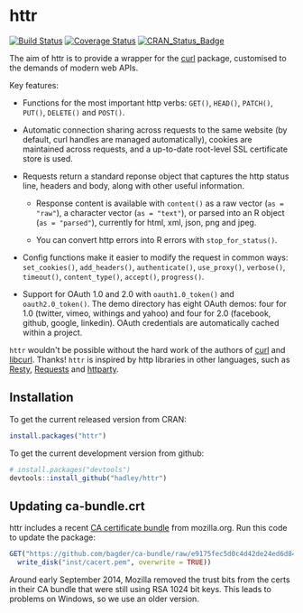 # httr

[![Build Status](https://travis-ci.org/hadley/httr.png?branch=master)](https://travis-ci.org/hadley/httr)
[![Coverage Status](https://img.shields.io/codecov/c/github/hadley/httr/master.svg)](https://codecov.io/github/hadley/httr?branch=master)
[![CRAN_Status_Badge](http://www.r-pkg.org/badges/version/httr)](http://cran.r-project.org/web/packages/httr)

The aim of httr is to provide a wrapper for the [curl](https://cran.r-project.org/web/packages/curl/index.html) package, customised to the demands of modern web APIs.

Key features:

* Functions for the most important http verbs: `GET()`, `HEAD()`, `PATCH()`, 
  `PUT()`, `DELETE()` and `POST()`.

* Automatic connection sharing across requests to the same website (by
  default, curl handles are managed automatically), cookies are maintained
  across requests, and a up-to-date root-level SSL certificate store is used.

* Requests return a standard reponse object that captures the http status line,
  headers and body, along with other useful information.

  * Response content is available with `content()` as a raw vector (`as =
    "raw"`), a character vector (`as = "text"`), or parsed into an R object
    (`as = "parsed"`), currently for html, xml, json, png and jpeg.

  * You can convert http errors into R errors with `stop_for_status()`.

* Config functions make it easier to modify the request in common ways:
  `set_cookies()`, `add_headers()`, `authenticate()`, `use_proxy()`, 
  `verbose()`, `timeout()`, `content_type()`, `accept()`, `progress()`.

* Support for OAuth 1.0 and 2.0 with `oauth1.0_token()` and `oauth2.0_token()`.
  The demo directory has eight OAuth demos: four for 1.0 (twitter, vimeo,
  withings and yahoo) and four for 2.0 (facebook, github, google, linkedin). 
  OAuth credentials are automatically cached within a project. 

`httr` wouldn't be possible without the hard work of the authors of [curl](https://cran.r-project.org/web/packages/curl/index.html) and [libcurl](http://curl.haxx.se/). Thanks! `httr` is inspired by http libraries in other languages, such as [Resty](http://beders.github.com/Resty/Resty/Examples.html), [Requests](http://docs.python-requests.org/en/latest/index.html) and [httparty](http://github.com/jnunemaker/httparty/tree/master).

## Installation

To get the current released version from CRAN:

```R
install.packages("httr")
```

To get the current development version from github:

```R
# install.packages("devtools")
devtools::install_github("hadley/httr")
```

## Updating ca-bundle.crt

httr includes a recent [CA certificate bundle](http://curl.haxx.se/docs/caextract.html) from mozilla.org. Run this code to update the package:

```r
GET("https://github.com/bagder/ca-bundle/raw/e9175fec5d0c4d42de24ed6d84a06d504d5e5a09/ca-bundle.crt",
  write_disk("inst/cacert.pem", overwrite = TRUE))
```

Around early September 2014, Mozilla removed the trust bits from the certs in their CA bundle that were still using RSA 1024 bit keys. This leads to problems on Windows, so we use an older version.


